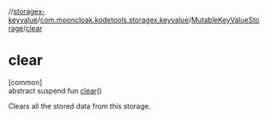//[storagex-keyvalue](../../../index.md)/[com.mooncloak.kodetools.storagex.keyvalue](../index.md)/[MutableKeyValueStorage](index.md)/[clear](clear.md)

# clear

[common]\
abstract suspend fun [clear](clear.md)()

Clears all the stored data from this storage.
